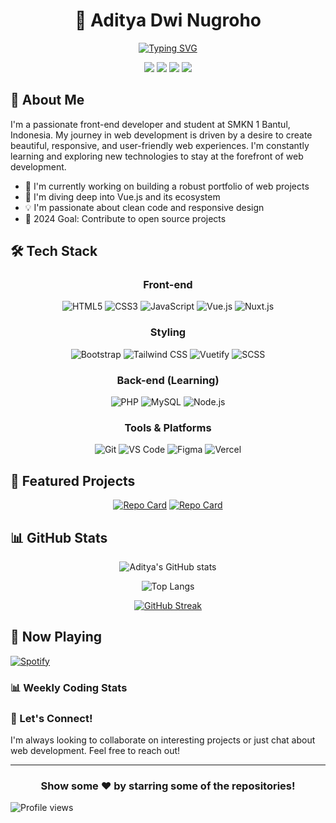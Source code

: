 <div align="center">

# 👋 Aditya Dwi Nugroho

[![Typing SVG](https://readme-typing-svg.herokuapp.com?font=Fira+Code&pause=1000&width=435&lines=Front-end+Developer;Vue.js+Enthusiast;Always+learning+new+things)](https://git.io/typing-svg)

[<img src="https://img.shields.io/badge/-Website-FF4088?style=for-the-badge&logo=Firefox&logoColor=white" />](https://your-website.com)
[<img src="https://img.shields.io/badge/-LinkedIn-0077B5?style=for-the-badge&logo=linkedin&logoColor=white" />](https://www.linkedin.com/in/aditya-dwi-nugroho-75057827a/)
[<img src="https://img.shields.io/badge/-GitHub-181717?style=for-the-badge&logo=github&logoColor=white" />](https://github.com/AdityaDwiNugroho)
[<img src="https://img.shields.io/badge/-Email-D14836?style=for-the-badge&logo=gmail&logoColor=white" />](mailto:veldora5000@gmail.com)

</div>

## 🚀 About Me

I'm a passionate front-end developer and student at SMKN 1 Bantul, Indonesia. My journey in web development is driven by a desire to create beautiful, responsive, and user-friendly web experiences. I'm constantly learning and exploring new technologies to stay at the forefront of web development.

- 🔭 I'm currently working on building a robust portfolio of web projects
- 🌱 I'm diving deep into Vue.js and its ecosystem
- 💡 I'm passionate about clean code and responsive design
- 🎯 2024 Goal: Contribute to open source projects

## 🛠️ Tech Stack

<div align="center">

### Front-end
![HTML5](https://img.shields.io/badge/-HTML5-E34F26?style=for-the-badge&logo=html5&logoColor=white)
![CSS3](https://img.shields.io/badge/-CSS3-1572B6?style=for-the-badge&logo=css3)
![JavaScript](https://img.shields.io/badge/-JavaScript-F7DF1E?style=for-the-badge&logo=javascript&logoColor=black)
![Vue.js](https://img.shields.io/badge/-Vue.js-4FC08D?style=for-the-badge&logo=vue.js&logoColor=white)
![Nuxt.js](https://img.shields.io/badge/-Nuxt.js-00C58E?style=for-the-badge&logo=nuxt.js&logoColor=white)

### Styling
![Bootstrap](https://img.shields.io/badge/-Bootstrap-7952B3?style=for-the-badge&logo=bootstrap&logoColor=white)
![Tailwind CSS](https://img.shields.io/badge/-Tailwind_CSS-38B2AC?style=for-the-badge&logo=tailwind-css&logoColor=white)
![Vuetify](https://img.shields.io/badge/-Vuetify-1867C0?style=for-the-badge&logo=vuetify&logoColor=white)
![SCSS](https://img.shields.io/badge/-SCSS-CC6699?style=for-the-badge&logo=sass&logoColor=white)

### Back-end (Learning)
![PHP](https://img.shields.io/badge/-PHP-777BB4?style=for-the-badge&logo=php&logoColor=white)
![MySQL](https://img.shields.io/badge/-MySQL-4479A1?style=for-the-badge&logo=mysql&logoColor=white)
![Node.js](https://img.shields.io/badge/-Node.js-339933?style=for-the-badge&logo=node.js&logoColor=white)

### Tools & Platforms
![Git](https://img.shields.io/badge/-Git-F05032?style=for-the-badge&logo=git&logoColor=white)
![VS Code](https://img.shields.io/badge/-VS%20Code-007ACC?style=for-the-badge&logo=visual-studio-code&logoColor=white)
![Figma](https://img.shields.io/badge/-Figma-F24E1E?style=for-the-badge&logo=figma&logoColor=white)
![Vercel](https://img.shields.io/badge/-Vercel-000000?style=for-the-badge&logo=vercel&logoColor=white)

</div>

## 🌟 Featured Projects

<div align="center">

[![Repo Card](https://github-readme-stats.vercel.app/api/pin/?username=AdityaDwiNugroho&repo=CodeMentor&theme=radical)](https://github.com/AdityaDwiNugroho/CodeMentor)
[![Repo Card](https://github-readme-stats.vercel.app/api/pin/?username=AdityaDwiNugroho&repo=study-time-50-10&theme=radical)](https://github.com/AdityaDwiNugroho/study-time-50-10)
</div>

## 📊 GitHub Stats

<div align="center">

![Aditya's GitHub stats](https://github-readme-stats.vercel.app/api?username=AdityaDwiNugroho&show_icons=true&theme=radical)

![Top Langs](https://github-readme-stats.vercel.app/api/top-langs/?username=AdityaDwiNugroho&layout=compact&theme=radical)

[![GitHub Streak](https://github-readme-streak-stats.herokuapp.com/?user=AdityaDwiNugroho&theme=radical)](https://git.io/streak-stats)

</div>

## 🎵 Now Playing

[![Spotify](https://novatorem.vercel.app/api/spotify?background_color=0d1117&border_color=ffffff)](https://open.spotify.com/user/31dggjk2y46qhas24p7khrrxffwu)

### 📊 Weekly Coding Stats

<!--START_SECTION:waka-->
<!--END_SECTION:waka-->

### 💬 Let's Connect!

I'm always looking to collaborate on interesting projects or just chat about web development. Feel free to reach out!

---
<div align="center">

### Show some ❤️ by starring some of the repositories!

</div>

![Profile views](https://komarev.com/ghpvc/?username=AdityaDwiNugroho&color=blueviolet)
